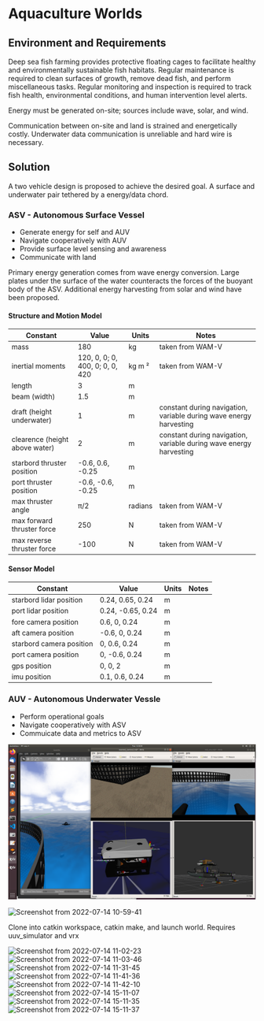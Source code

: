 # Aquaculture Worlds


## Environment and Requirements

Deep sea fish farming provides protective floating cages to facilitate healthy and environmentally sustainable fish habitats. Regular maintenance is required to clean surfaces of growth, remove dead fish, and perform miscellaneous tasks. Regular monitoring and inspection is required to track fish health, environmental conditions, and human intervention level alerts.

Energy must be generated on-site; sources include wave, solar, and wind.

Communication between on-site and land is strained and energetically costly. Underwater data communication is unreliable and hard wire is necessary.

## Solution

A two vehicle design is proposed to achieve the desired goal. A surface and underwater pair tethered by a energy/data chord. 

### ASV - Autonomous Surface Vessel

- Generate energy for self and AUV
- Navigate cooperatively with AUV
- Provide surface level sensing and awareness
- Communicate with land

Primary energy generation comes from wave energy conversion. Large plates under the surface of the water counteracts the forces of the buoyant body of the ASV. Additional energy harvesting from solar and wind have been proposed.

#### Structure and Motion Model

| Constant | Value | Units | Notes |
| -------- | ----- | ----- | ----- |
| mass | 180 | kg | taken from WAM-V |
| inertial moments | 120, 0, 0; 0, 400, 0; 0, 0, 420 | kg m ² |  taken from WAM-V |
| length | 3 | m ||
| beam (width) | 1.5 | m | |
| draft (height underwater) | 1 | m | constant during navigation, variable during wave energy harvesting |
| clearence (height above water) | 2 | m | constant during navigation, variable during wave energy harvesting |
| starbord thruster position | -0.6, 0.6, -0.25 | m ||
| port thruster position | -0.6, -0.6, -0.25 | m ||
| max thruster angle | π/2 | radians | taken from WAM-V |
| max forward thruster force | 250 | N | taken from WAM-V |
| max reverse thruster force | -100 | N | taken from WAM-V |

#### Sensor Model

| Constant | Value | Units | Notes |
| -------- | ----- | ----- | ----- |
| starbord lidar position | 0.24, 0.65, 0.24 | m ||
| port lidar position | 0.24, -0.65, 0.24 | m ||
| fore camera position | 0.6, 0, 0.24 | m ||
| aft camera position | -0.6, 0, 0.24 | m ||
| starbord camera position | 0, 0.6, 0.24 | m ||
| port camera position | 0, -0.6, 0.24 | m ||
| gps position | 0, 0, 2 | m ||
| imu position | 0.1, 0.6, 0.24 | m ||

### AUV - Autonomous Underwater Vessle

- Perform operational goals
- Navigate cooperatively with ASV
- Commuicate data and metrics to ASV


![Floating by cage](FloatingByCage.png)

![Screenshot from 2022-07-14 10-59-41](https://user-images.githubusercontent.com/22798343/179013512-5792b9db-6403-4bab-b9af-3b5dfe56ec6b.png)


Clone into catkin workspace, catkin make, and launch world. Requires uuv_simulator and vrx

![Screenshot from 2022-07-14 11-02-23](https://user-images.githubusercontent.com/22798343/179014296-f65e1cf9-aee1-434d-b6ef-10b41a258fea.png)
![Screenshot from 2022-07-14 11-03-46](https://user-images.githubusercontent.com/22798343/179014301-93876fe3-cc91-43f2-b2e7-af68f3f5eae5.png)
![Screenshot from 2022-07-14 11-31-45](https://user-images.githubusercontent.com/22798343/179020223-8897eb67-8bc6-43ce-a320-318b532f7c47.png)
![Screenshot from 2022-07-14 11-41-36](https://user-images.githubusercontent.com/22798343/179022472-acf9dc01-1933-4208-be5d-e16877d53927.png)
![Screenshot from 2022-07-14 11-42-10](https://user-images.githubusercontent.com/22798343/179022475-1328f607-7d3e-4757-b352-1fbeea6c9353.png)
![Screenshot from 2022-07-14 15-11-07](https://user-images.githubusercontent.com/22798343/179064491-f7cd1dd9-e194-45f2-938f-f1e432f0ff9c.png)
![Screenshot from 2022-07-14 15-11-35](https://user-images.githubusercontent.com/22798343/179064493-dfe6f2b5-f8e6-44c8-bf7d-a07b458177e4.png)
![Screenshot from 2022-07-14 15-11-37](https://user-images.githubusercontent.com/22798343/179064494-ef332c4c-3a9f-4c53-91dc-2f9950e06533.png)
